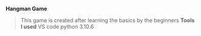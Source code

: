**Hangman Game**
>This game is created after learning the basics by the beginners
**Tools I used**
>VS code
>python 3.10.6
